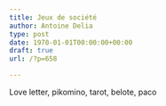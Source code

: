 ```yaml
---
title: Jeux de société
author: Antoine Delia
type: post
date: 1970-01-01T00:00:00+00:00
draft: true
url: /?p=658

---
```

Love letter, pikomino, tarot, belote, paco